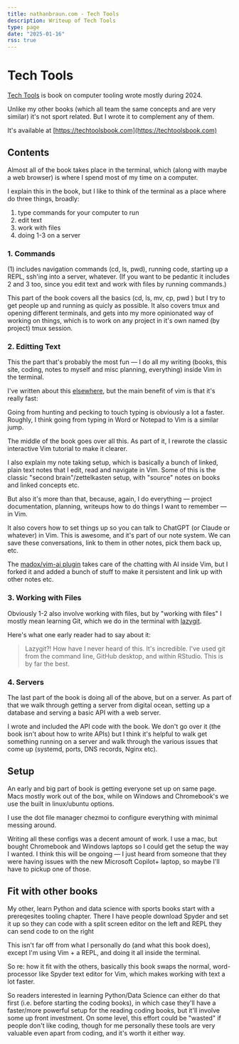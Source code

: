 ```yaml
---
title: nathanbraun.com - Tech Tools
description: Writeup of Tech Tools
type: page
date: "2025-01-16"
rss: true
---
```


# Tech Tools

[Tech Tools](https://techtoolsbook.com) is book on computer tooling wrote
mostly during 2024.

Unlike my other books (which all team the same concepts and are very similar)
it's not sport related. But I wrote it to complement any of them.

<techtools-cover src="/images/common_tooling.jpg"/>

It's available at [https://techtoolsbook.com](https://techtoolsbook.com)

## Contents
Almost all of the book takes place in the terminal, which (along with maybe a
web browser) is where I spend most of my time on a computer.

I explain this in the book, but I like to think of the terminal as a place
where do three things, broadly:

1. type commands for your computer to run 
2. edit text
3. work with files
4. doing 1-3 on a server

### 1. Commands
(1) includes navigation commands (cd, ls, pwd), running code, starting up a
REPL, ssh'ing into a server, whatever. (If you want to be pedantic it includes
2 and 3 too, since you edit text and work with files by running commands.)

This part of the book covers all the basics (cd, ls, mv, cp, pwd ) but I try to
get people up and running as quicly as possible. It also covers tmux and
opening different terminals, and gets into my more opinionated way of working
on things, which is to work on any project in it's own named (by project) tmux
session.

### 2. Editting Text
This the part that's probably the most fun — I do all my writing (books, this
site, coding, notes to myself and misc planning, everything) inside Vim in the
terminal.

I've written about this [elsewhere](/vim), but the main benefit of vim is that
it's really fast:

Going from hunting and pecking to touch typing is obviously a lot a faster.
Roughly, I think going from typing in Word or Notepad to Vim is a similar jump.

The middle of the book goes over all this. As part of it, I rewrote the classic
interactive Vim tutorial to make it clearer.

I also explain my note taking setup, which is basically a bunch of linked,
plain text notes that I edit, read and navigate in Vim. Some of this is the
classic "second brain"/zettelkasten setup, with "source" notes on books and
linked concepts etc.

But also it's more than that, because, again, I do everything — project
documentation, planning, writeups how to do things I want to remember — in Vim.
 
It also covers how to set things up so you can talk to ChatGPT (or Claude or
whatever) in Vim. This is awesome, and it's part of our note system. We can
save these conversations, link to them in other notes, pick them back up, etc.

The [madox/vim-ai plugin](https://github.com/madox2/vim-ai) takes care of the
chatting with AI inside Vim, but I forked it and added a bunch of stuff to make
it persistent and link up with other notes etc.

### 3. Working with Files
Obviously 1-2 also involve working with files, but by "working with files" I
mostly mean learning Git, which we do in the terminal with
[lazygit](https://github.com/jesseduffield/lazygit).

Here's what one early reader had to say about it:

> Lazygit?! How have I never heard of this. It's incredible. I've used git from
> the command line, GitHub desktop, and within RStudio. This is by far the
> best.

### 4. Servers
The last part of the book is doing all of the above, but on a server. As part
of that we walk through getting a server from digital ocean, setting up a
database and serving a basic API with a web server.

I wrote and included the API code with the book. We don't go over it (the book
isn't about how to write APIs) but I think it's helpful to walk get something
running on a server and walk through the various issues that come up (systemd,
ports, DNS records, Nginx etc).

## Setup
An early and big part of book is getting everyone set up on same page. Macs
mostly work out of the box, while on Windows and Chromebook's we use the built
in linux/ubuntu options.

I use the dot file manager chezmoi to configure everything with minimal messing
around.

Writing all these configs was a decent amount of work. I use a mac, but bought
Chromebook and Windows laptops so I could get the setup the way I wanted. I
think this will be ongoing — I just heard from someone that they were having
issues with the new Microsoft Copilot+ laptop, so maybe I'll have to pickup one
of those.

## Fit with other books
My other, learn Python and data science with sports books start with a
prereqesites tooling chapter. There I have people download Spyder and set it up
so they can code with a split screen editor on the left and REPL they can send
code to on the right

This isn't far off from what I personally do (and what this book does), except
I'm using Vim + a REPL, and doing it all inside the terminal.

So re: how it fit with the others, basically this book swaps the normal,
word-processor like Spyder text editor for Vim, which makes working with text a
lot faster.

So readers interested in learning Python/Data Science can either do that first
(i.e. before starting the coding books), in which case they'll have a
faster/more powerful setup for the reading coding books, but it'll involve some
up front investment. On some level, this effort could be "wasted" if people
don't like coding, though for me personally these tools are very valuable even
apart from coding, and it's worth it either way.

